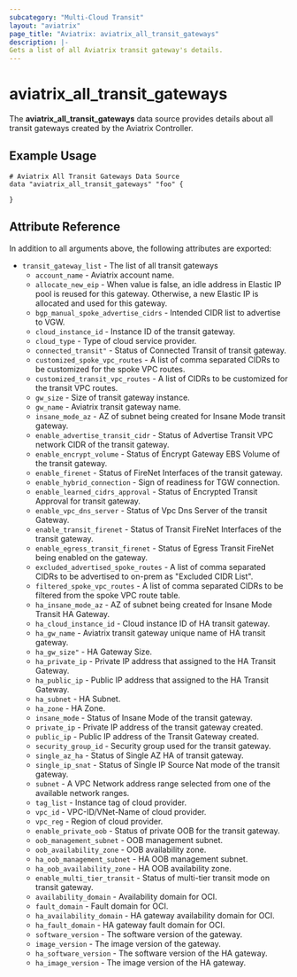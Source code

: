 ```yaml
---
subcategory: "Multi-Cloud Transit"
layout: "aviatrix"
page_title: "Aviatrix: aviatrix_all_transit_gateways"
description: |-
Gets a list of all Aviatrix transit gateway's details.
---
```



# aviatrix_all_transit_gateways

The **aviatrix_all_transit_gateways** data source provides details about all transit gateways created by the Aviatrix Controller.

## Example Usage

```hcl
# Aviatrix All Transit Gateways Data Source
data "aviatrix_all_transit_gateways" "foo" {
  
}
```


## Attribute Reference

In addition to all arguments above, the following attributes are exported:

* `transit_gateway_list` - The list of all transit gateways
  * `account_name` - Aviatrix account name.
  * `allocate_new_eip` - When value is false, an idle address in Elastic IP pool is reused for this gateway. Otherwise, a new Elastic IP is allocated and used for this gateway.
  * `bgp_manual_spoke_advertise_cidrs` - Intended CIDR list to advertise to VGW.
  * `cloud_instance_id` - Instance ID of the transit gateway.
  * `cloud_type` - Type of cloud service provider.
  * `connected_transit"` -  Status of Connected Transit of transit gateway.
  * `customized_spoke_vpc_routes` - A list of comma separated CIDRs to be customized for the spoke VPC routes.
  * `customized_transit_vpc_routes` - A list of CIDRs to be customized for the transit VPC routes.
  * `gw_size` - Size of transit gateway instance.
  * `gw_name` - Aviatrix transit gateway name.
  * `insane_mode_az` - AZ of subnet being created for Insane Mode transit gateway.
  * `enable_advertise_transit_cidr` - Status of Advertise Transit VPC network CIDR of the transit gateway.
  * `enable_encrypt_volume` - Status of Encrypt Gateway EBS Volume of the transit gateway.
  * `enable_firenet` - Status of FireNet Interfaces of the transit gateway.
  * `enable_hybrid_connection` - Sign of readiness for TGW connection.
  * `enable_learned_cidrs_approval` - Status of Encrypted Transit Approval for transit gateway.
  * `enable_vpc_dns_server` - Status of Vpc Dns Server of the transit Gateway.
  * `enable_transit_firenet` - Status of Transit FireNet Interfaces of the transit gateway.
  * `enable_egress_transit_firenet` - Status of Egress Transit FireNet being enabled on the gateway.
  * `excluded_advertised_spoke_routes` - A list of comma separated CIDRs to be advertised to on-prem as "Excluded CIDR List".
  * `filtered_spoke_vpc_routes` - A list of comma separated CIDRs to be filtered from the spoke VPC route table.
  * `ha_insane_mode_az` - AZ of subnet being created for Insane Mode Transit HA Gateway.
  * `ha_cloud_instance_id` - Cloud instance ID of HA transit gateway.
  * `ha_gw_name` - Aviatrix transit gateway unique name of HA transit gateway.
  * `ha_gw_size"` - HA Gateway Size.
  * `ha_private_ip` - Private IP address that assigned to the HA Transit Gateway.
  * `ha_public_ip` - Public IP address that assigned to the HA Transit Gateway.
  * `ha_subnet` - HA Subnet.
  * `ha_zone` - HA Zone.
  * `insane_mode` - Status of Insane Mode of the transit gateway.
  * `private_ip` - Private IP address of the transit gateway created.
  * `public_ip` - Public IP address of the Transit Gateway created.
  * `security_group_id` - Security group used for the transit gateway.
  * `single_az_ha` - Status of Single AZ HA of transit gateway.
  * `single_ip_snat` - Status of Single IP Source Nat mode of the transit gateway.
  * `subnet` - A VPC Network address range selected from one of the available network ranges.
  * `tag_list` - Instance tag of cloud provider.
  * `vpc_id` - VPC-ID/VNet-Name of cloud provider.
  * `vpc_reg` - Region of cloud provider.
  * `enable_private_oob` - Status of private OOB for the transit gateway.
  * `oob_management_subnet` - OOB management subnet.
  * `oob_availability_zone` - OOB availability zone.
  * `ha_oob_management_subnet` - HA OOB management subnet.
  * `ha_oob_availability_zone` - HA OOB availability zone.
  * `enable_multi_tier_transit` - Status of multi-tier transit mode on transit gateway.
  * `availability_domain` - Availability domain for OCI.
  * `fault_domain` - Fault domain for OCI.
  * `ha_availability_domain` - HA gateway availability domain for OCI.
  * `ha_fault_domain` - HA gateway fault domain for OCI.
  * `software_version` - The software version of the gateway.
  * `image_version` - The image version of the gateway.
  * `ha_software_version` - The software version of the HA gateway.
  * `ha_image_version` - The image version of the HA gateway.

